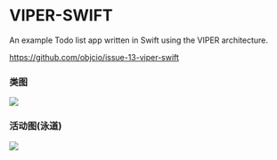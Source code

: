 VIPER-SWIFT
===========

An example Todo list app written in Swift using the VIPER architecture.

https://github.com/objcio/issue-13-viper-swift

### 类图
![](http://www.plantuml.com/plantuml/proxy?cache=no&src=https://iT-Boyer.github.io/VIPER-SWIFT/TODO/viper-cls.plantuml)

### 活动图(泳道)
![](http://www.plantuml.com/plantuml/proxy?cache=no&src=https://iT-Boyer.github.io/iDocs/uml/TODO/viper-act.plantuml)
